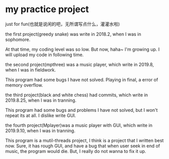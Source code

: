 # my practice project
just for fun(也就是说闲的吧，无所谓写点什么，灌灌水啦)



the first project(greedy snake) was write in 2018.2, when I was in sophomore.

At that time, my coding level was so low. But now, haha~ I'm growing up. I will upload my code in following time.



the second project(mpthree) was a music player, which write in 2019.8, when I was in fieldwork.

This program had some bugs I have not solved. Playing in final, a error of memory overflow.



the third project(black and white chess) had commits, which write in 2019.8.25, when I was in tranning.

This program had some bugs and problems I have not solved, but I won't repeat its at all. I dislike write GUI.



the fourth project(Mplayer)was a music player with GUI, which write in 2019.9.10, when I was in tranning.

This program is a mutil-threads project, I think is a project that I written best now. Sure, it has rough GUI, and have a bug that when user seek in end of music, the program would die. But, I really do not wanna to fix it up.